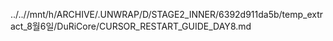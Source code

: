 ../..//mnt/h/ARCHIVE/.UNWRAP/D/STAGE2_INNER/6392d911da5b/temp_extract_8월6일/DuRiCore/CURSOR_RESTART_GUIDE_DAY8.md